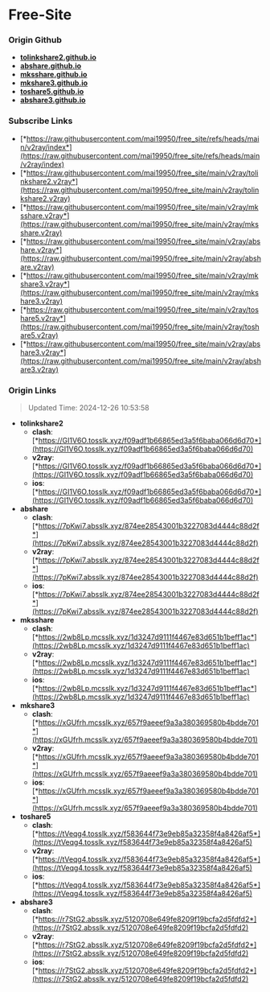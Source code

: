 # Free-Site

### Origin Github

- [**tolinkshare2.github.io**](https://github.com/tolinkshare2/tolinkshare2.github.io)
- [**abshare.github.io**](https://github.com/abshare/abshare.github.io)
- [**mksshare.github.io**](https://github.com/mksshare/mksshare.github.io)
- [**mkshare3.github.io**](https://github.com/mkshare3/mkshare3.github.io)
- [**toshare5.github.io**](https://github.com/toshare5/toshare5.github.io)
- [**abshare3.github.io**](https://github.com/abshare3/abshare3.github.io)

### Subscribe Links

- [*https://raw.githubusercontent.com/mai19950/free_site/refs/heads/main/v2ray/index*](https://raw.githubusercontent.com/mai19950/free_site/refs/heads/main/v2ray/index)
- [*https://raw.githubusercontent.com/mai19950/free_site/main/v2ray/tolinkshare2.v2ray*](https://raw.githubusercontent.com/mai19950/free_site/main/v2ray/tolinkshare2.v2ray)
- [*https://raw.githubusercontent.com/mai19950/free_site/main/v2ray/mksshare.v2ray*](https://raw.githubusercontent.com/mai19950/free_site/main/v2ray/mksshare.v2ray)
- [*https://raw.githubusercontent.com/mai19950/free_site/main/v2ray/abshare.v2ray*](https://raw.githubusercontent.com/mai19950/free_site/main/v2ray/abshare.v2ray)
- [*https://raw.githubusercontent.com/mai19950/free_site/main/v2ray/mkshare3.v2ray*](https://raw.githubusercontent.com/mai19950/free_site/main/v2ray/mkshare3.v2ray)
- [*https://raw.githubusercontent.com/mai19950/free_site/main/v2ray/toshare5.v2ray*](https://raw.githubusercontent.com/mai19950/free_site/main/v2ray/toshare5.v2ray)
- [*https://raw.githubusercontent.com/mai19950/free_site/main/v2ray/abshare3.v2ray*](https://raw.githubusercontent.com/mai19950/free_site/main/v2ray/abshare3.v2ray)

### Origin Links

> Updated Time: 2024-12-26 10:53:58

- **tolinkshare2**
  - **clash**: [*https://GI1V6O.tosslk.xyz/f09adf1b66865ed3a5f6baba066d6d70*](https://GI1V6O.tosslk.xyz/f09adf1b66865ed3a5f6baba066d6d70)
  - **v2ray**: [*https://GI1V6O.tosslk.xyz/f09adf1b66865ed3a5f6baba066d6d70*](https://GI1V6O.tosslk.xyz/f09adf1b66865ed3a5f6baba066d6d70)
  - **ios**: [*https://GI1V6O.tosslk.xyz/f09adf1b66865ed3a5f6baba066d6d70*](https://GI1V6O.tosslk.xyz/f09adf1b66865ed3a5f6baba066d6d70)
- **abshare**
  - **clash**: [*https://7pKwi7.absslk.xyz/874ee28543001b3227083d4444c88d2f*](https://7pKwi7.absslk.xyz/874ee28543001b3227083d4444c88d2f)
  - **v2ray**: [*https://7pKwi7.absslk.xyz/874ee28543001b3227083d4444c88d2f*](https://7pKwi7.absslk.xyz/874ee28543001b3227083d4444c88d2f)
  - **ios**: [*https://7pKwi7.absslk.xyz/874ee28543001b3227083d4444c88d2f*](https://7pKwi7.absslk.xyz/874ee28543001b3227083d4444c88d2f)
- **mksshare**
  - **clash**: [*https://2wb8Lp.mcsslk.xyz/1d3247d9111f4467e83d651b1beff1ac*](https://2wb8Lp.mcsslk.xyz/1d3247d9111f4467e83d651b1beff1ac)
  - **v2ray**: [*https://2wb8Lp.mcsslk.xyz/1d3247d9111f4467e83d651b1beff1ac*](https://2wb8Lp.mcsslk.xyz/1d3247d9111f4467e83d651b1beff1ac)
  - **ios**: [*https://2wb8Lp.mcsslk.xyz/1d3247d9111f4467e83d651b1beff1ac*](https://2wb8Lp.mcsslk.xyz/1d3247d9111f4467e83d651b1beff1ac)
- **mkshare3**
  - **clash**: [*https://xGUfrh.mcsslk.xyz/657f9aeeef9a3a380369580b4bdde701*](https://xGUfrh.mcsslk.xyz/657f9aeeef9a3a380369580b4bdde701)
  - **v2ray**: [*https://xGUfrh.mcsslk.xyz/657f9aeeef9a3a380369580b4bdde701*](https://xGUfrh.mcsslk.xyz/657f9aeeef9a3a380369580b4bdde701)
  - **ios**: [*https://xGUfrh.mcsslk.xyz/657f9aeeef9a3a380369580b4bdde701*](https://xGUfrh.mcsslk.xyz/657f9aeeef9a3a380369580b4bdde701)
- **toshare5**
  - **clash**: [*https://tVeqg4.tosslk.xyz/f583644f73e9eb85a32358f4a8426af5*](https://tVeqg4.tosslk.xyz/f583644f73e9eb85a32358f4a8426af5)
  - **v2ray**: [*https://tVeqg4.tosslk.xyz/f583644f73e9eb85a32358f4a8426af5*](https://tVeqg4.tosslk.xyz/f583644f73e9eb85a32358f4a8426af5)
  - **ios**: [*https://tVeqg4.tosslk.xyz/f583644f73e9eb85a32358f4a8426af5*](https://tVeqg4.tosslk.xyz/f583644f73e9eb85a32358f4a8426af5)
- **abshare3**
  - **clash**: [*https://r7StG2.absslk.xyz/5120708e649fe8209f19bcfa2d5fdfd2*](https://r7StG2.absslk.xyz/5120708e649fe8209f19bcfa2d5fdfd2)
  - **v2ray**: [*https://r7StG2.absslk.xyz/5120708e649fe8209f19bcfa2d5fdfd2*](https://r7StG2.absslk.xyz/5120708e649fe8209f19bcfa2d5fdfd2)
  - **ios**: [*https://r7StG2.absslk.xyz/5120708e649fe8209f19bcfa2d5fdfd2*](https://r7StG2.absslk.xyz/5120708e649fe8209f19bcfa2d5fdfd2)
